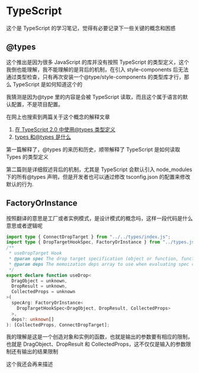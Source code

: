 # TypeScript

这个是 TypeScript 的学习笔记，觉得有必要记录下一些关键的概念和困惑

## @types

这个推出是因为很多 JavaScript 的库并没有按照 TypeScript 的类型定义，这个我倒也能理解，我不能理解的是背后的机制，在引入 style-components 后无法通过类型检查，只有再次安装一个@type/style-components 的类型库才行，那么 TypeScript 是如何知道这个的

我猜测是因为@type 里的内容是会被 TypeScript 读取，而且这个属于语言的默认配置，不是项目配置。

在网上也搜索到两篇关于这个概念的解释文章

1. [在 TypeScript 2.0 中使用@types 类型定义](https://www.cnblogs.com/videring/articles/6759957.html)
2. [types 和@types 是什么](https://zhuanlan.zhihu.com/p/194196536)

第一篇解释了，@types 的来历和历史，顺带解释了 TypeScript 是如何读取 Types 的类型定义

第二篇则是详细叙述背后的机制，尤其是 TypeScript 会默认引入 node_modules 下的所有@types 声明，但是开发者也可以通过修改 tsconfig.json 的配置来修改默认的行为.

## FactoryOrInstance

按照翻译的意思是工厂或者实例模式，是设计模式的概念吗，这样一段代码是什么意思或者逻辑呢

```ts
import type { ConnectDropTarget } from "../../types/index.js";
import type { DropTargetHookSpec, FactoryOrInstance } from "../types.js";
/**
 * useDropTarget Hook
 * @param spec The drop target specification (object or function, function preferred)
 * @param deps The memoization deps array to use when evaluating spec changes
 */
export declare function useDrop<
  DragObject = unknown,
  DropResult = unknown,
  CollectedProps = unknown
>(
  specArg: FactoryOrInstance<
    DropTargetHookSpec<DragObject, DropResult, CollectedProps>
  >,
  deps?: unknown[]
): [CollectedProps, ConnectDropTarget];
```

我的理解是这是一个创造对象和实例的函数，也就是输出的参数要有相应的限制，也就是 DragObject、DropResult 和 CollectedProps，这不仅仅是输入的参数限制还有输出的结果限制

这个我还会再来描述
